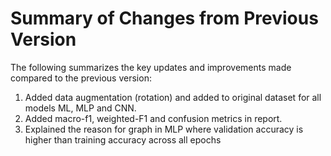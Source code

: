 # Summary of Changes from Previous Version  

The following summarizes the key updates and improvements made compared to the previous version:  

1. Added data augmentation (rotation) and added to original dataset for all models ML, MLP and CNN.  
2. Added macro-f1, weighted-F1 and confusion metrics in report.  
3. Explained the reason for graph in MLP where validation accuracy is higher than training accuracy across all epochs   

